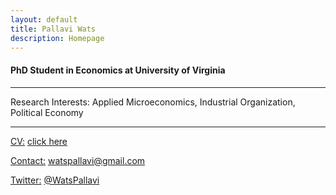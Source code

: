 ```yaml
---
layout: default
title: Pallavi Wats
description: Homepage
---
```


#### PhD Student in Economics at University of Virginia

<hr />

<strong></strong>




Research Interests: Applied Microeconomics, Industrial Organization, Political Economy

<hr />
	
<u>CV:</u> <a href="/assets/pdf/PallaviCV.pdf">click here</a>

<u>Contact:</u> <a href="mailto:watspallavi@gmail.com">watspallavi@gmail.com</a>

<u>Twitter:</u> <a href="https://twitter.com/WatsPallavi">@WatsPallavi</a>
